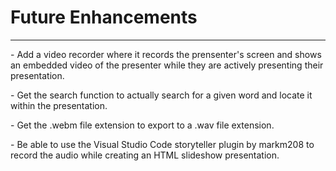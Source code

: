 Future Enhancements
=========

--------------------
<p>
- Add a video recorder where it records the prensenter's screen and shows an embedded video of the 
presenter while they are actively presenting their presentation.
</p>
<p>
- Get the search function to actually search for a given word and locate it within the presentation.
</p>
<p>
- Get the .webm file extension to export to a .wav file extension.
</p>
<p>
- Be able to use the Visual Studio Code storyteller plugin by markm208 to record the audio while creating an HTML slideshow presentation.
</p>
